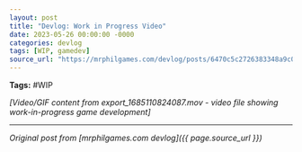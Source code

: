 ```yaml
---
layout: post
title: "Devlog: Work in Progress Video"
date: 2023-05-26 00:00:00 -0000
categories: devlog
tags: [WIP, gamedev]
source_url: "https://mrphilgames.com/devlog/posts/6470c5c2726383348a9c070e"
---
```


**Tags:** #WIP

*[Video/GIF content from export_1685110824087.mov - video file showing work-in-progress game development]*

---
*Original post from [mrphilgames.com devlog]({{ page.source_url }})*